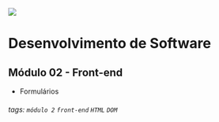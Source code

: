 ![](https://i.imgur.com/xG74tOh.png)

# Desenvolvimento de Software

## Módulo 02 - Front-end

- Formulários

###### tags: `módulo 2` `front-end` `HTML` `DOM`
